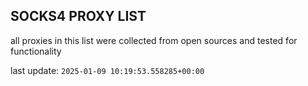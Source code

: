 ## SOCKS4 PROXY LIST

all proxies in this list were collected from open sources and tested for functionality

last update: `2025-01-09 10:19:53.558285+00:00`